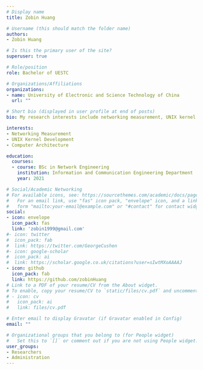 ```yaml
---
# Display name
title: Zobin Huang

# Username (this should match the folder name)
authors:
- Zobin Huang

# Is this the primary user of the site?
superuser: true

# Role/position
role: Bachelor of UESTC

# Organizations/Affiliations
organizations:
- name: University of Electronic and Science Technology of China
  url: ""

# Short bio (displayed in user profile at end of posts)
bio: My research interests include networking measurement, UNIX kernel development and computer architecture.

interests:
- Networking Measurement
- UNIX Kernel Development
- Computer Architecture

education:
  courses:
  - course: BSc in Network Engineering
    institution: Information and Communication Engineering Department
    year: 2021

# Social/Academic Networking
# For available icons, see: https://sourcethemes.com/academic/docs/page-builder/#icons
#   For an email link, use "fas" icon pack, "envelope" icon, and a link in the
#   form "mailto:your-email@example.com" or "#contact" for contact widget.
social:
- icon: envelope
  icon_pack: fas
  link: 'zobin1999@gmail.com'
#- icon: twitter
#  icon_pack: fab
#  link: https://twitter.com/GeorgeCushen
#- icon: google-scholar
#  icon_pack: ai
#  link: https://scholar.google.co.uk/citations?user=sIwtMXoAAAAJ
- icon: github
  icon_pack: fab
  link: https://github.com/zobinHuang
# Link to a PDF of your resume/CV from the About widget.
# To enable, copy your resume/CV to `static/files/cv.pdf` and uncomment the lines below.
# - icon: cv
#   icon_pack: ai
#   link: files/cv.pdf

# Enter email to display Gravatar (if Gravatar enabled in Config)
email: ""

# Organizational groups that you belong to (for People widget)
#   Set this to `[]` or comment out if you are not using People widget.
user_groups:
- Researchers
- Administration
---
```



